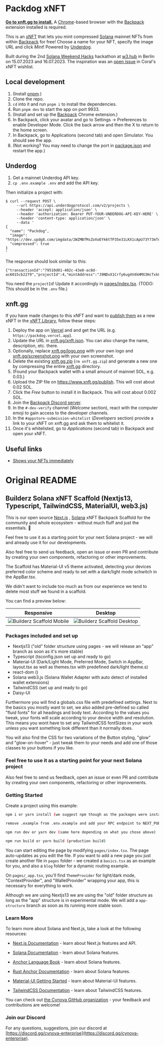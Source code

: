 # Packdog xNFT

**[Go to xnft.gg to install.](https://www.xnft.gg/app/CjAThfNhKhPL7cdYuZn5UMVSDJD9ECT6AwvAbCQ6gLRX)** A [Chrome](https://chrome.com)-based browser with the [Backpack](https://backpack.app) extension installed is required.

This is an [xNFT](https://www.coral.community/post/wtf-are-xnfts) that lets you mint compressed [Solana](https://solana.com) mainnet NFTs from within [Backpack](https://backpack.app) for free! Choose a name for your NFT, specify the image URL and click _Mint_! Powered by [Underdog](https://underdogprotocol.com).

Built during the 2nd [Solana Weekend Hacks](https://de.superteam.fun/solana-weekend-hacks) hackathon at [w3.hub](https://www.w3.fund/#sec-hub) in Berlin on 15.07.2023 and 16.07.2023. The inspiration was an [open issue](https://github.com/coral-xyz/xnft-wishlist/issues/1) in Coral's xNFT wishlist.

## Local development

1. (Install [pnpm](https://pnpm.io/installation).)
2. Clone the repo.
3. `cd` into it and run `pnpm i` to install the dependencies.
4. Run `pnpm dev` to start the app on port 9933.
5. (Install and set up the [Backpack](https://backpack.app) Chrome extension.)
6. In Backpack, click your avatar and go to Settings -> Preferences to enable Developer Mode. Click the back arrow and then the X to return to the home screen.
7. In Backpack, go to Applications (second tab) and open Simulator. You should see the app.
8. (Not working? You may need to change the port in [package.json](package.json) and restart the app.)

## Underdog

1. Get a mainnet Underdog API key.
2. `cp .env.example .env` and add the API key.

Then initialize a project with:

```
$ curl --request POST \
     --url https://api.underdogprotocol.com/v2/projects \
     --header 'accept: application/json' \
     --header 'authorization: Bearer PUT-YOUR-UNDERDOG-API-KEY-HERE' \
     --header 'content-type: application/json' \
     --data '
{
  "name": "Packdog",
  "image": "https://dev.updg8.com/imgdata/2WZMBfMsZoXoEYk6tTP35e31LKX1cApU73Y73mTePaQN",
  "compressed": true
}
'
```

The response should look similar to this:
```
{"transactionId":"79510d01-402c-43e0-ac8d-ac6015cb2279","projectId":4,"mintAddress":"J9NDvX1Crfy6ug4V4kHMX3HcTxk8Ban5u2udDGdtnC2N"}
```

You need the `projectId`! Update it accordingly in [pages/index.tsx](pages/index.tsx). (TODO: This should be in the `.env` file.)

## xnft.gg

If you have made changes to this xNFT and want to [publish them](https://xnft.gg/publish) as a new xNFT in the [xNFT Library](https://xnft.gg), follow these steps:

1. Deploy the app on [Vercel](https://vercel.com) and and get the URL (e.g. `https://packdog.vercel.app`).
2. Update the URL in [xnft.gg/xnft.json](xnft.gg/xnft.json). You can also change the name, description, etc. there.
3. Optionally, replace [xnft.gg/logo.png](xnft.gg/logo.png) with your own logo and [xnft.gg/screenshot.png](xnft.gg/screenshot.png) with your own screenshot.
4. Delete the existing [xnft.gg.zip](xnft.gg.zip) (`rm xnft.gg.zip`) and generate a new one by compressing the entire [xnft.gg](./xnft.gg) directory.
5. (Found your Backpack wallet with a small amount of mainnet SOL, e.g. 0.03.)
6. Upload the ZIP file on https://www.xnft.gg/publish. This will cost about 0.02 SOL.
7. Click the _Free_ button to install it in Backpack. This will cost about 0.002 SOL.
8. Join the [Backpack Discord server](https://discord.com/invite/backpack).
9. In the `#-dev-verify` channel (_Welcome_ section), react with the computer emoji to gain access to the developer channels.
10. In the `#appstore-submission-whitelist` (_Developers_ section) provide a link to your xNFT on xnft.gg and ask them to whitelist it.
11. Once it's whitelisted, go to _Applications_ (second tab) in Backpack and open your xNFT.

## Useful links

- [Shows your NFTs immediately](https://token-display.vercel.app)

# Original README

## Builderz Solana xNFT Scaffold (Nextjs13, Typescript, TailwindCSS, MaterialUI, web3.js)

This is our open source [Next.js](https://nextjs.org/) , [Solana](https://github.com/solana-labs ) xNFT Backpack Scaffold for the community and whole ecosystem - without much fluff and just the essentials. 💪

Feel free to use it as a starting point for your next Solana project - we will and already use it for our developments.

Also feel free to send us feedback, open an issue or even PR and contribute by creating your own components, refactoring or other improvements.

The Scaffold has Material-UI v5 theme activated, detecting your devices preferred color scheme and ready to set with a dark/light mode schwitch in the AppBar.tsx.

We didn't want to include too much as from our experience we tend to delete most stuff we found in a scaffold.

You can find a preview below:

Responsive                     |  Desktop
:-------------------------:|:-------------------------:
![Builderz Scaffold Mobile](scaffold-mobile.png)  |  ![Builderz Scaffold Desktop](scaffold-desktop.png)

### Packages included and set up

- Nextjs13 ("old" folder structure using pages - we will release an "app" branch as soon as it's more stable)
- Typescript (tsconfig.json set up and ready to go)
- Material-UI (Dark/Light Mode, Preferred Mode, Switch in AppBar, layout.tsx as well as themes.tsx with predefined dark/light theme.s)
- react-dom ()
- Solana web3.js (Solana Wallet Adapter with auto detect of installed wallet extensions)
- TailwindCSS (set up and ready to go)
- Daisy-UI

Furthermore you will find a globals.css file with predefined settings. Next to the basics you mostly want to set, we also added pre-defined so called "fluid fonts" for all headings and body text. According to the values you tweak, your fonts will scale according to your device width and resolution.
This means you wont have to set any TailwindCSS fontSizes in your work unless you want something look different than it normally does.

You will also find the CSS for two variations of the Button styling, "glow" and "glow-on-hover" - just tweak them to your needs and add one of those classes to your buttons if you like.

### Feel free to use it as a starting point for your next Solana project

Also feel free to send us feedback, open an issue or even PR and contribute by creating your own components, refactoring or other improvements.

### Getting Started

Create a project using this example:

```bash
npm i or yarn install (we suggest npm though as the packages were installed with it)
```

```bash
remove .example from .env.example and add your RPC endpoint to NEXT_PUBLIC_HELIUS_URL=""  
```

```bash
npm run dev or yarn dev (same here depending on what you chose above)
```

```bash
npm run build or yarn build (production build)
```

You can start editing the page by modifying `pages/index.tsx`. The page auto-updates as you edit the file.
If you want to add a new page you just create another file in `pages` folder - we created a `basics.tsx` as an example for you, and also a `blog` folder for a dynamic routing example.

On `pages/_app.tsx`, you'll find `ThemeProvider` for light/dark mode, "ContextProvider", and "WalletProvider" wrapping your app, this is necessary for everything to work.

Although we are using Nextjs13 we are using the "old" folder structure as long as the "app" structure is in experimental mode.
We will add a `app-structure` branch as soon as its running more stable soon.

### Learn More

To learn more about Solana and Next.js, take a look at the following resources:

- [Next.js Documentation](https://nextjs.org/docs) - learn about Next.js features and API.

- [Solana Documentation](https://docs.solana.com/) - learn about Solana features.
- [Anchor Language Book](https://book.anchor-lang.com/) - learn about Solana features.
- [Rust Anchor Documentation](https://docs.rs/anchor-lang/latest/anchor_lang/) - learn about Solana features.
- [Material-UI Getting Started](https://mui.com/material-ui/getting-started/overview/) - learn about Material-UI features.
- [TailwindCSS Documentation](https://tailwindcss.com/docs/guides/nextjs) - learn about TailwindCSS features.




You can check out [the Cynova GitHub organization](https://github.com/cynova-enterprise) - your feedback and contributions are welcome!

### Join our Discord

For any questions, suggestions, join our discord at [https://discord.gg/cynova-enterprise](https://discord.gg/cynova-enterprise).
